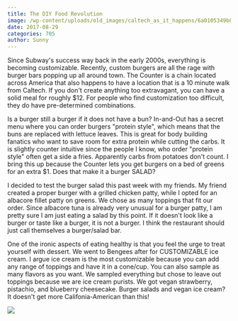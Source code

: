 ```yaml
---
title: The DIY Food Revolution
image: /wp-content/uploads/old_images/caltech_as_it_happens/6a0105349b8251970b01bb09b3e211970d.jpg
date: 2017-08-29
categories: 705
author: Sunny
---
```


Since Subway's success way back in the early 2000s, everything is becoming customizable. Recently, custom burgers are all the rage with burger bars popping up all around town. The Counter is a chain located across America that also happens to have a location that is a 10 minute walk from Caltech. If you don't create anything too extravagant, you can have a solid meal for roughly $12. For people who find customization too difficult, they do have pre-determined combinations.


Is a burger still a burger if it does not have a bun? In-and-Out has a secret menu where you can order burgers "protein style", which means that the buns are replaced with lettuce leaves. This is great for body building fanatics who want to save room for extra protein while cutting the carbs. It is slightly counter intuitive since the people I know, who order "protein style" often get a side a fries. Apparently carbs from potatoes don't count. I bring this up because the Counter lets you get burgers on a bed of greens for an extra $1. Does that make it a burger SALAD?

I decided to test the burger salad this past week with my friends. My friend created a proper burger with a grilled chicken patty, while I opted for an albacore fillet patty on greens. We chose as many toppings that fit our order. Since albacore tuna is already very unusual for a burger patty, I am pretty sure I am just eating a salad by this point. If it doesn't look like a burger or taste like a burger, it is not a burger. I think the restaurant should just call themselves a burger/salad bar.




One of the ironic aspects of eating healthy is that you feel the urge to treat yourself with dessert. We went to Bengees after for CUSTOMIZABLE ice cream. I argue ice cream is the most customizable because you can add any range of toppings and have it in a cone/cup. You can also sample as many flavors as you want. We sampled everything but chose to leave out toppings because we are ice cream purists. We got vegan strawberry, pistachio, and blueberry cheesecake. Burger salads and vegan ice cream? It doesn't get more Califonia-American than this!



![](/old_images/caltech_as_it_happens/6a0105349b8251970b01b8d29af40a970c.jpg)
